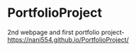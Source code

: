 # PortfolioProject

2nd webpage and first portfolio project-https://nani554.github.io/PortfolioProject/
